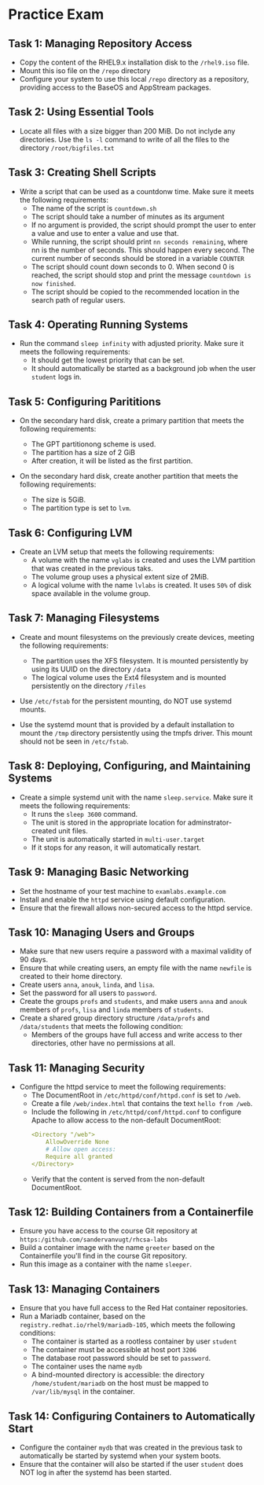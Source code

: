# Practice Exam

## Task 1: Managing Repository Access
- Copy the content of the RHEL9.x installation disk to the `/rhel9.iso` file.
- Mount this iso file on the `/repo` directory
- Configure your system to use this local `/repo` directory as a repository, providing access to the BaseOS and AppStream packages.

## Task 2: Using Essential Tools
- Locate all files with a size bigger than 200 MiB. Do not inclyde any directories. Use the `ls -l` command to write of all the files to the directory `/root/bigfiles.txt`

## Task 3: Creating Shell Scripts
- Write a script that can be used as a countdonw time. Make sure it meets the following requirements:
    - The name of the script is `countdown.sh`
    - The script should take a number of minutes as its argument
    - If no argument is provided, the script should prompt the user to enter a value and use to enter a value and use that.
    - While running, the script should print `nn seconds remaining`, where nn is the number of seconds. This should happen every second. The current number of seconds should be stored in a variable `COUNTER`
    - The script should count down seconds to 0. When second 0 is reached, the script should stop and print the message `countdown is now finished`.
    - The script should be copied to the recommended location in the search path of regular users.

## Task 4: Operating Running Systems
- Run the command `sleep infinity` with adjusted priority. Make sure it meets the following requirements:
    - It should get the lowest priority that can be set.
    - It should automatically be started as a background job when the user `student` logs in.

## Task 5: Configuring Parititions
- On the secondary hard disk, create a primary partition that meets the following requirements:
    - The GPT partitionong scheme is used.
    - The partition has a size of 2 GiB
    - After creation, it will be listed as the first partition.

- On the secondary hard disk, create another partition that meets the following requirements:
    - The size is 5GiB.
    - The partition type is set to `lvm`.

## Task 6: Configuring LVM
- Create an LVM setup that meets the following requirements:
    - A volume with the name `vglabs` is created and uses the LVM partition that was created in the previous taks.
    - The volume group uses a physical extent size of 2MiB.
    - A logical volume with the name `lvlabs` is created. It uses `50%` of disk space available in the volume group.

## Task 7: Managing Filesystems
- Create and mount filesystems on the previously create devices, meeting the following requirements:
    - The partition uses the XFS filesystem. It is mounted persistently by using its UUID on the directory `/data`
    - The logical volume uses the Ext4 filesystem and is mounted persistently on the directory `/files`

- Use `/etc/fstab` for the persistent mounting, do NOT use systemd mounts.
- Use the systemd mount that is provided by a default installation to mount the `/tmp` directory persistently using the tmpfs driver. This mount should not be seen in `/etc/fstab`.

## Task 8: Deploying, Configuring, and Maintaining Systems
- Create a simple systemd unit with the name `sleep.service`. Make sure it meets the following requirements:
    - It runs the `sleep 3600` command.
    - The unit is stored in the appropriate location for adminstrator-created unit files.
    - The unit is automatically started in `multi-user.target`
    - If it stops for any reason, it will automatically restart.

## Task 9: Managing Basic Networking
- Set the hostname of your test machine to `examlabs.example.com`
- Install and enable the `httpd` service using default configuration.
- Ensure that the firewall allows non-secured access to the httpd service.

## Task 10: Managing Users and Groups
- Make sure that new users require a password with a maximal validity of 90 days.
- Ensure that while creating users, an empty file with the name `newfile` is created to their home directory.
- Create users `anna`, `anouk`, `linda`, and `lisa`.
- Set the password for all users to `password`.
- Create the groups `profs` and `students`, and make users `anna` and `anouk` members of `profs`, `lisa` and `linda` members of `students`.
- Create a shared group directory structure `/data/profs` and `/data/students` that meets the following condition:
    - Members of the groups have full access and write access to ther directories, other have no permissions at all.

## Task 11: Managing Security
- Configure the httpd service to meet the following requirements:
    - The DocumentRoot in `/etc/httpd/conf/httpd.conf` is set to `/web`.
    - Create a file `/web/index.html` that contains the text `hello from /web`.
    - Include the following in `/etc/httpd/conf/httpd.conf` to configure Apache to allow access to the non-default DocumentRoot:
        ```yaml
        <Directory "/web">
            AllowOverride None
            # Allow open access:
            Require all granted
        </Directory>
        ```
    - Verify that the content is served from the non-default DocumentRoot.

## Task 12: Building Containers from a Containerfile
- Ensure you have access to the course Git repository at `https:/github.com/sandervanvugt/rhcsa-labs`
- Build a container image with the name `greeter` based on the Containerfile you'll find in the course Git repository.
- Run this image as a container with the name `sleeper`.

## Task 13: Managing Containers
- Ensure that you have full access to the Red Hat container repositories.
- Run a Mariadb container, based on the `registry.redhat.io/rhel9/mariadb-105`, which meets the following conditions:
    - The container is started as a rootless container by user `student`
    - The container must be accessible at host port `3206`
    - The database root password should be set to `password`.
    - The container uses the name `mydb`
    - A bind-mounted directory is accessible: the directory `/home/student/mariadb` on the host must be mapped to `/var/lib/mysql` in the container.

## Task 14: Configuring Containers to Automatically Start
- Configure the container `mydb` that was created in the previous task to automatically be started by systemd when your system boots.
- Ensure that the container will also be started if the user `student` does NOT log in after the systemd has been started.